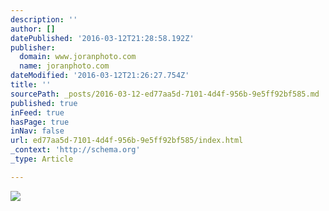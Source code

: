 ```yaml
---
description: ''
author: []
datePublished: '2016-03-12T21:28:58.192Z'
publisher:
  domain: www.joranphoto.com
  name: joranphoto.com
dateModified: '2016-03-12T21:26:27.754Z'
title: ''
sourcePath: _posts/2016-03-12-ed77aa5d-7101-4d4f-956b-9e5ff92bf585.md
published: true
inFeed: true
hasPage: true
inNav: false
url: ed77aa5d-7101-4d4f-956b-9e5ff92bf585/index.html
_context: 'http://schema.org'
_type: Article

---
```

![](http://static1.squarespace.com/static/551e3cfde4b06dcd025eadc2/56074591e4b0829832ab894e/56d5d491da5d4283e822a11f/1456854165878/?format=500w)